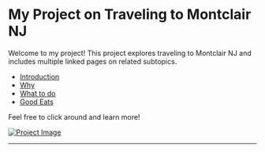 # My Project on Traveling to Montclair NJ

Welcome to my project! This project explores traveling to Montclair NJ and includes multiple linked pages on related subtopics. 

- [Introduction](introduction.md)
- [Why](why.md)
- [What to do](WTD.md)
- [Good Eats](GoodEats.md)

Feel free to click around and learn more!

[![Project Image](link_to_image)](URL)

---
